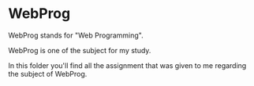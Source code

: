 # WebProg
WebProg stands for "Web Programming".

WebProg is one of the subject for my study.

In this folder you'll find all the assignment that was given to me regarding the subject of WebProg.
